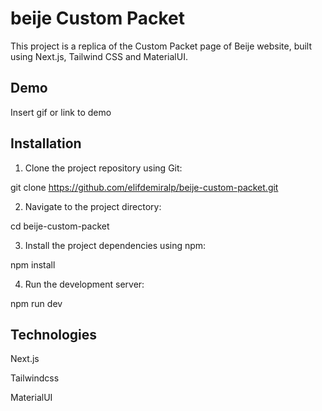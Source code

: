 
# beije Custom Packet

This project is a replica of the Custom Packet page of Beije website, built using Next.js, Tailwind CSS and MaterialUI.


## Demo

Insert gif or link to demo


## Installation
1. Clone the project repository using Git:

git clone https://github.com/elifdemiralp/beije-custom-packet.git

2. Navigate to the project directory:

cd beije-custom-packet

3. Install the project dependencies using npm:

npm install

4. Run the development server:

npm run dev
    
## Technologies

Next.js

Tailwindcss

MaterialUI


